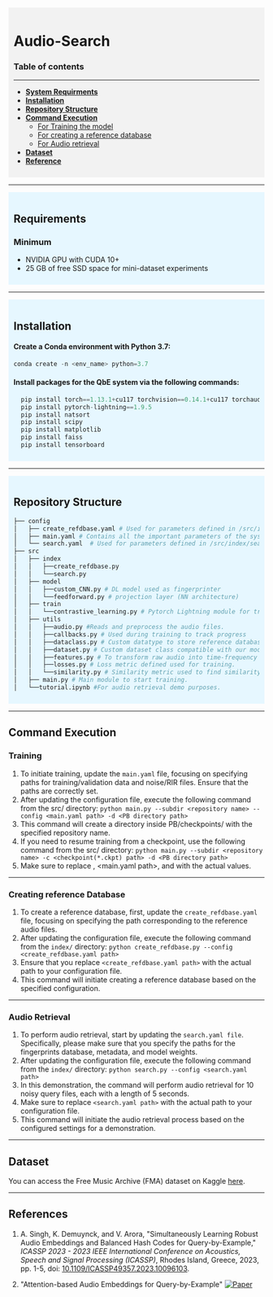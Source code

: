 <div style="background-color: #f2f2f2; padding: 10px;">

  # Audio-Search

### Table of contents 
----------------------------------------------------------------------
* [**System Requirments**](#requirements)
* [**Installation**](#installation)
* [**Repository Structure**](#repository-structure)
* [**Command Execution**](#command-execution)
    * [For Training the model](#training)
    * [For creating a reference database](#creating-reference-database)
    * [For Audio retrieval](#audio-retrieval)
* [**Dataset**](#dataset)
* [**Reference**](#reference)
</div>

---------------------------------------------------------------------------------------------------------------------------
<div style="background-color: #e6f7ff; padding: 10px;">

## Requirements
### Minimum
* NVIDIA GPU with CUDA 10+
* 25 GB of free SSD space for mini-dataset experiments
</div>


--------------------------------------------------------------------------------------------------------------------------
<div style="background-color: #e6f7ff; padding: 10px;">

## Installation

#### Create a Conda environment with Python 3.7:
   ```python
   conda create -n <env_name> python=3.7
```
#### Install packages for the QbE system via the following commands:
 ```python
   pip install torch==1.13.1+cu117 torchvision==0.14.1+cu117 torchaudio==0.13.1 --extra-index-url https://download.pytorch.org/whl/cu117
   pip install pytorch-lightning==1.9.5
   pip install natsort
   pip install scipy
   pip install matplotlib 
   pip install faiss
   pip install tensorboard
  ```
</div>

------------------------------------------------------------------------------------------------------------------------------------
<div style="background-color: #e6f7ff; padding: 10px;">

## Repository Structure

```python
├── config
│   ├── create_refdbase.yaml # Used for parameters defined in /src/index/create_refdbase.
│   ├── main.yaml # Contains all the important parameters of the system and is used for parameters defined in main.py. 
│   └── search.yaml  # Used for parameters defined in /src/index/search.py.
├── src
│   ├── index
│   │   ├──create_refdbase.py
│   │   └──search.py
│   ├── model
│   │   ├──custom_CNN.py # DL model used as fingerprinter
│   │   └──feedforward.py # projection layer (NN architecture)
│   ├── train
│   │   └──contrastive_learning.py # Pytorch Lightning module for training the model.
│   ├── utils
│   │   ├──audio.py #Reads and preprocess the audio files.
│   │   ├──callbacks.py # Used during training to track progress
│   │   ├──dataclass.py # Custom datatype to store reference database. Helps in fast appending to numpy array.
│   │   ├──dataset.py # Custom dataset class compatible with our model training.
│   │   ├──features.py # To transform raw audio into time-frequency representation.
│   │   ├──losses.py # Loss metric defined used for training.
│   │   └──similarity.py # Similarity metric used to find similarity between embeddings during training.
│   ├── main.py # Main module to start training.
│   └──tutorial.ipynb #For audio retrieval demo purposes.
```
</div>


--------------------------------------------------------------------------------------------
## Command Execution 
### Training
1. To initiate training, update the `main.yaml` file, focusing on specifying paths for training/validation data and noise/RIR files. Ensure that the paths are correctly set.
2. After updating the configuration file, execute the following command from the src/ directory: `python main.py --subdir <repository name> --config <main.yaml
   path> -d <PB directory path>`
3. This command will create a directory inside PB/checkpoints/ with the specified repository name.
4. If you need to resume training from a checkpoint, use the following command from the src/ directory: `python main.py --subdir <repository name> -c <checkpoint(*.ckpt)
   path> -d <PB directory path>`
5. Make sure to replace <repository name>, <main.yaml path>, and <PB directory path> with the actual values. 
---------------------------------------------------------------------------------------------------------------------
### Creating reference Database
1. To create a reference database, first, update the `create_refdbase.yaml` file, focusing on specifying the path corresponding to the reference audio files.
2. After updating the configuration file, execute the following command from the `index/` directory: `python create_refdbase.py --config <create_refdbase.yaml path>`
3. Ensure that you replace `<create_refdbase.yaml path>` with the actual path to your configuration file.
4. This command will initiate creating a reference database based on the specified configuration.
--------------------------------------------------------------------------------------------------------------------
### Audio Retrieval
1. To perform audio retrieval, start by updating the `search.yaml file`. Specifically, please make sure that you specify the paths for the fingerprints database, metadata, and model weights.
2. After updating the configuration file, execute the following command from the `index/` directory: `python search.py --config <search.yaml path>`
3. In this demonstration, the command will perform audio retrieval for 10 noisy query files, each with a length of 5 seconds.
4. Make sure to replace `<search.yaml path>` with the actual path to your configuration file.
5. This command will initiate the audio retrieval process based on the configured settings for a demonstration.
   
------------------------------------------------------------------------------------------------------------------------------
## Dataset
You can access the Free Music Archive (FMA) dataset on Kaggle [here](https://www.kaggle.com/datasets/imsparsh/fma-free-music-archive-small-medium?select=fma_medium).

-----------------------------------------------------------------------------------------------------------------------------------------------------------
## References

1. A. Singh, K. Demuynck, and V. Arora, "Simultaneously Learning Robust Audio Embeddings and Balanced Hash Codes for Query-by-Example," *ICASSP 2023 - 2023 IEEE International Conference on Acoustics, Speech and Signal Processing (ICASSP)*, Rhodes Island, Greece, 2023, pp. 1-5, doi: [10.1109/ICASSP49357.2023.10096103](https://doi.org/10.1109/ICASSP49357.2023.10096103).

2. "Attention-based Audio Embeddings for Query-by-Example"
  [![Paper](https://img.shields.io/badge/Paper-arXiv-informational?style=flat&logo=arxiv&logoColor=white)](https://arxiv.org/pdf/2210.08624.pdf)

